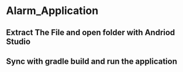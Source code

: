 # Alarm_Application
## Extract The File and open folder with Andriod Studio
## Sync with gradle build and run the application
